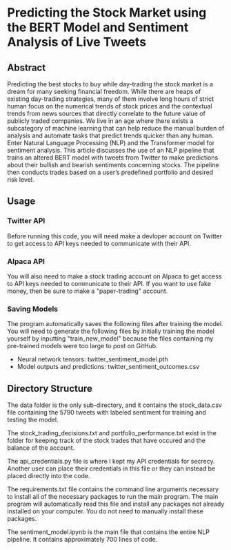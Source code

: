# Predicting the Stock Market using the BERT Model and Sentiment Analysis of Live Tweets

## Abstract
Predicting the best stocks to buy while day-trading the stock market is a dream for many seeking financial freedom. While there are heaps of existing day-trading strategies, many of them involve long hours of strict human focus on the numerical trends of stock prices and the contextual trends from news sources that directly correlate to the future value of publicly traded companies. We live in an age where there exists a subcategory of machine learning that can help reduce the manual burden of analysis and automate tasks that predict trends quicker than any human. Enter Natural Language Processing (NLP) and the Transformer model for sentiment analysis. This article discusses the use of an NLP pipeline that trains an altered BERT model with tweets from Twitter to make predictions about their bullish and bearish sentiments concerning stocks. The pipeline then conducts trades based on a user’s predefined portfolio and desired risk level.
## Usage

### Twitter API
Before running this code, you will need make a devloper account on Twitter to get access to API keys needed to communicate with their API.

### Alpaca API
You will also need to make a stock trading account on Alpaca to get access to API keys needed to communicate to their API. If you want to use fake money, then be sure to make a "paper-trading" account.

### Saving Models 
The program automatically saves the following files after training the model. You will need to generate the following files by initially training the model yourself by inputting "train_new_model" because the files containing my pre-trained models were too large to post on GitHub.

-   Neural network tensors: twitter_sentiment_model.pth   
-   Model outputs and predictions: twitter_sentiment_outcomes.csv   

## Directory Structure
The data folder is the only sub-directory, and it contains the stock_data.csv file containing the 5790 tweets with labeled sentiment for training and testing the model.

The stock_trading_decisions.txt and portfolio_performance.txt exist in the folder for keeping track of the stock trades that have occured and the balance of the account.

The api_credentials.py file is where I kept my API credentials for secrecy. Another user can place their credentials in this file or they can instead be placed directly into the code.

The requirements.txt file contains the command line arguments necessary to install all of the necessary packages to run the main program. The main program will automatically read this file and install any packages not already installed on your computer. You do not need to manually install these packages.

The sentiment_model.ipynb is the main file that contains the entire NLP pipeline. It contains approximately 700 lines of code.
